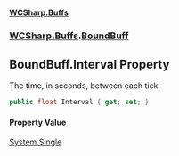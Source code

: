#### [WCSharp\.Buffs](README.md 'README')
### [WCSharp\.Buffs](WCSharp.Buffs.md 'WCSharp\.Buffs').[BoundBuff](WCSharp.Buffs.BoundBuff.md 'WCSharp\.Buffs\.BoundBuff')

## BoundBuff\.Interval Property

The time, in seconds, between each tick\.

```csharp
public float Interval { get; set; }
```

#### Property Value
[System\.Single](https://learn.microsoft.com/en-us/dotnet/api/system.single 'System\.Single')